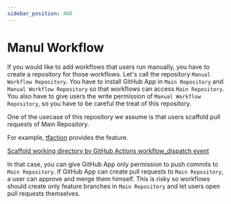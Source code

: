 ```yaml
---
sidebar_position: 400
---
```


# Manul Workflow

If you would like to add workflows that users run manually, you have to create a repository for those workflows.
Let's call the repository `Manual Workflow Repository`.
You have to install GitHub App in `Main Repository` and `Manual Workflow Repository` so that workflows can access `Main Repository`.
You also have to give users the write permission of `Manual Workflow Repository`, so you have to be careful the treat of this repository.

One of the usecase of this repository we assume is that users scaffold pull requests of Main Repository.

For example, [tfaction](https://github.com/suzuki-shunsuke/tfaction) provides the feature.

[Scaffold working directory by GitHub Actions workflow_dispatch event](https://suzuki-shunsuke.github.io/tfaction/docs/feature/scaffold-working-dir)

In that case, you can give GitHub App only permission to push commits to `Main Repository`.
If GitHub App can create pull requests to `Main Repository`, a user can approve and merge them himself. This is risky so workflows should create only feature branches in `Main Repository` and let users open pull requests themselves.
